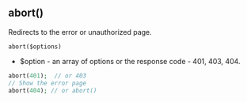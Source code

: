 ## abort()  
Redirects to the error or unauthorized page.

```abort($options)```
 - $option - an array of options or the response code - 401, 403, 404.
 
```php
abort(401);  // or 403
// Show the error page
abort(404); // or abort()
```